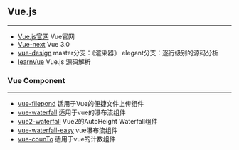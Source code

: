 ## Vue.js
------

* [Vue.js官网](https://cn.vuejs.org/) Vue官网
* [Vue-next](https://github.com/vuejs/vue-next) Vue 3.0
* [vue-design](https://github.com/HcySunYang/vue-design) master分支：《渲染器》 elegant分支：逐行级别的源码分析
* [learnVue](https://github.com/answershuto/learnVue) Vue.js 源码解析


### Vue Component
------

* [vue-filepond](https://github.com/pqina/vue-filepond) 适用于Vue的便捷文件上传组件
* [vue-waterfall](https://github.com/MopTym/vue-waterfall) 适用于vue的瀑布流组件
* [vue2-waterfall](https://github.com/PLDaily/vue2-waterfall) Vue2的AutoHeight Waterfall组件
* [vue-waterfall-easy](https://github.com/lfyfly/vue-waterfall-easy) vue瀑布流组件
* [vue-counTo](https://github.com/PanJiaChen/vue-countTo) 适用于vue的计数组件